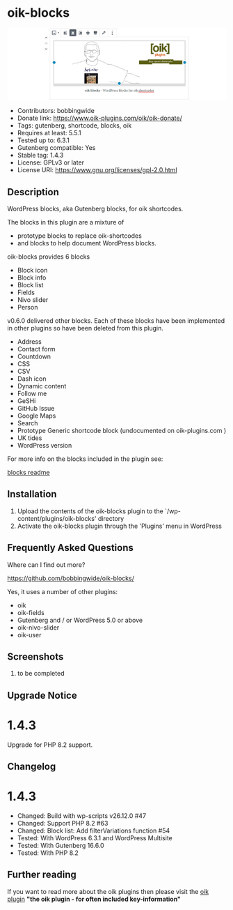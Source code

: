 # oik-blocks 
![banner](assets/oik-blocks-banner-772x250.jpg)
* Contributors: bobbingwide
* Donate link: https://www.oik-plugins.com/oik/oik-donate/
* Tags: gutenberg, shortcode, blocks, oik
* Requires at least: 5.5.1
* Tested up to: 6.3.1
* Gutenberg compatible: Yes
* Stable tag: 1.4.3
* License: GPLv3 or later
* License URI: https://www.gnu.org/licenses/gpl-2.0.html

## Description 
WordPress blocks, aka Gutenberg blocks, for oik shortcodes.

The blocks in this plugin are a mixture of
- prototype blocks to replace oik-shortcodes
- and blocks to help document WordPress blocks.

oik-blocks provides 6 blocks

- Block icon
- Block info
- Block list
- Fields
- Nivo slider
- Person

v0.6.0 delivered other blocks. Each of these blocks have been implemented in other plugins
so have been deleted from this plugin.

- Address
- Contact form
- Countdown
- CSS
- CSV
- Dash icon
- Dynamic content
- Follow me
- GeSHi
- GitHub Issue
- Google Maps
- Search
- Prototype Generic shortcode block (undocumented on oik-plugins.com )
- UK tides
- WordPress version

For more info on the blocks included in the plugin see:

[blocks readme](https://github.com/bobbingwide/oik-blocks/tree/master/src)



## Installation 
1. Upload the contents of the oik-blocks plugin to the `/wp-content/plugins/oik-blocks' directory
1. Activate the oik-blocks plugin through the 'Plugins' menu in WordPress

## Frequently Asked Questions 

Where can I find out more?

https://github.com/bobbingwide/oik-blocks/


Yes, it uses a number of other plugins:

- oik
- oik-fields
- Gutenberg and / or WordPress 5.0 or above
- oik-nivo-slider
- oik-user

## Screenshots 
1. to be completed

## Upgrade Notice 
# 1.4.3 
Upgrade for PHP 8.2 support.

## Changelog 
# 1.4.3 
* Changed: Build with wp-scripts v26.12.0 #47
* Changed: Support PHP 8.2 #63
* Changed: Block list: Add filterVariations function #54
* Tested: With WordPress 6.3.1 and WordPress Multisite
* Tested: With Gutenberg 16.6.0
* Tested: With PHP 8.2



## Further reading 
If you want to read more about the oik plugins then please visit the
[oik plugin](https://www.oik-plugins.com/oik)
**"the oik plugin - for often included key-information"**

